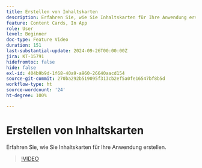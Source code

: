 ```yaml
---
title: Erstellen von Inhaltskarten
description: Erfahren Sie, wie Sie Inhaltskarten für Ihre Anwendung erstellen.
feature: Content Cards, In App
role: User
level: Beginner
doc-type: Feature Video
duration: 151
last-substantial-update: 2024-09-26T00:00:00Z
jira: KT-15791
hidefromtoc: false
hide: false
exl-id: 404b9b9d-1f68-40a9-a960-26640aacd154
source-git-commit: 270ba292b519095f313cb2ef5a0fe16547bf8b5d
workflow-type: ht
source-wordcount: '24'
ht-degree: 100%

---
```


# Erstellen von Inhaltskarten

Erfahren Sie, wie Sie Inhaltskarten für Ihre Anwendung erstellen.

>[!VIDEO](https://video.tv.adobe.com/v/3434783/?learn=on)
